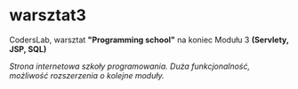 # warsztat3
CodersLab, warsztat **"Programming school"** na koniec Modułu 3 **(Servlety, JSP, SQL)**

*Strona internetowa szkoły programowania. Duża funkcjonalność, możliwość rozszerzenia o kolejne moduły.*
